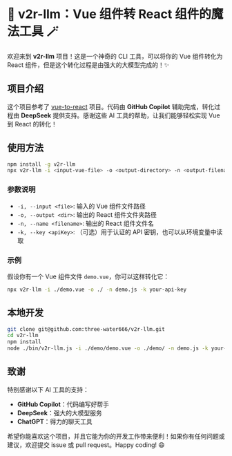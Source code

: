 # 🌟 v2r-llm：Vue 组件转 React 组件的魔法工具 🪄

欢迎来到 **v2r-llm** 项目！这是一个神奇的 CLI 工具，可以将你的 Vue 组件转化为 React 组件，但是这个转化过程是由强大的大模型完成的！✨

## 项目介绍

这个项目参考了 [vue-to-react](https://github.com/dwqs/vue-to-react) 项目。代码由 **GitHub Copilot** 辅助完成，转化过程由 **DeepSeek** 提供支持。感谢这些 AI 工具的帮助，让我们能够轻松实现 Vue 到 React 的转化！

## 使用方法

```bash
npm install -g v2r-llm
npx v2r-llm -i <input-vue-file> -o <output-directory> -n <output-filename> [-k <apiKey>]
```

### 参数说明

- `-i, --input <file>`: 输入的 Vue 组件文件路径
- `-o, --output <dir>`: 输出的 React 组件文件夹路径
- `-n, --name <filename>`: 输出的 React 组件文件名
- `-k, --key <apiKey>`: （可选）用于认证的 API 密钥，也可以从环境变量中读取

### 示例

假设你有一个 Vue 组件文件 `demo.vue`，你可以这样转化它：

```bash
npx v2r-llm -i ./demo.vue -o ./ -n demo.js -k your-api-key
```

## 本地开发

```bash
git clone git@github.com:three-water666/v2r-llm.git
cd v2r-llm
npm install
node ./bin/v2r-llm.js -i ./demo/demo.vue -o ./demo/ -n demo.js -k your-api-key
```

## 致谢

特别感谢以下 AI 工具的支持：

- **GitHub Copilot**：代码编写好帮手
- **DeepSeek**：强大的大模型服务
- **ChatGPT**：得力的聊天工具

希望你能喜欢这个项目，并且它能为你的开发工作带来便利！如果你有任何问题或建议，欢迎提交 issue 或 pull request。Happy coding! 😄
